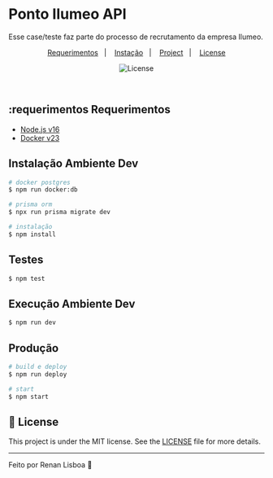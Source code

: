 # Ponto Ilumeo API
Esse case/teste faz parte do processo de recrutamento da empresa Ilumeo.

<p align="center">
  <a href="#-requerimentos">Requerimentos</a>&nbsp;&nbsp;&nbsp;|&nbsp;&nbsp;&nbsp;
  <a href="#-instalacao">Instação</a>&nbsp;&nbsp;&nbsp;|&nbsp;&nbsp;&nbsp;
  <a href="#-project">Project</a>&nbsp;&nbsp;&nbsp;|&nbsp;&nbsp;&nbsp;
  <a href="#memo-license">License</a>
</p>

<p align="center">
  <img alt="License" src="https://img.shields.io/badge/License-MIT-yellow.svg">
</p>

<br>

## :requerimentos Requerimentos

- [Node.js v16](https://nodejs.org/en/)
- [Docker v23](https://www.docker.com/)

## Instalação Ambiente Dev

```bash
# docker postgres
$ npm run docker:db

# prisma orm
$ npx run prisma migrate dev

# instalação
$ npm install
```

## Testes

```bash
$ npm test
```

## Execução Ambiente Dev

```bash
$ npm run dev
```

## Produção

```bash
# build e deploy
$ npm run deploy

# start
$ npm start
```

## :memo: License

This project is under the MIT license. See the [LICENSE](LICENSE.md) file for more details.

---

Feito por Renan Lisboa :wave:
